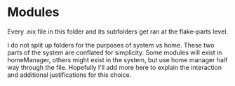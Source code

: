 # Modules
Every .nix file in this folder and its subfolders get ran at the flake-parts level.

I do not split up folders for the purposes of system vs home. These two parts of the system are conflated for simplicity. Some modules will exist in homeManager, others might exist in the system, but use home manager half way through the file. Hopefully I'll add more here to explain the interaction and additional justifications for this choice. 
